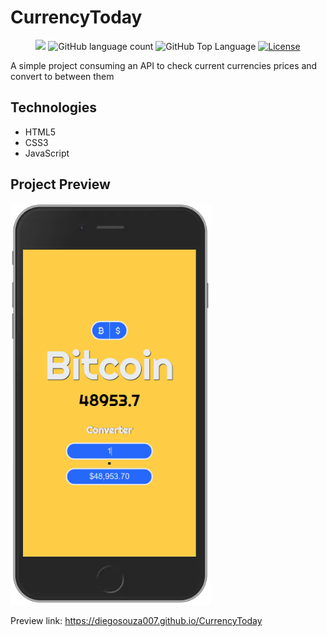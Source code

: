 # CurrencyToday

<p align="center">
  <img src="https://img.shields.io/badge/made%20by-DIEGO%20SOUZA-fecd45?style=flat-square">
  <img alt="GitHub language count" src="https://img.shields.io/github/languages/count/diegosouza007/CurrencyToday?color=fecd45&style=flat-square">
  <img alt="GitHub Top Language" src="https://img.shields.io/github/languages/top/diegosouza007/CurrencyToday?color=fecd45&style=flat-square">
  <a href="https://opensource.org/licenses/MIT">
    <img alt="License" src="https://img.shields.io/badge/license-MIT-fecd45?style=flat-square">
  </a>
</p>

A simple project consuming an API to check current currencies prices and convert to between them

## Technologies

- HTML5
- CSS3
- JavaScript

## Project Preview

<img src="./assets/images/preview.png" width="320px">

Preview link: <a href="https://diegosouza007.github.io/CurrencyToday">https://diegosouza007.github.io/CurrencyToday</a>